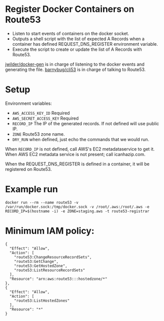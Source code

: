 Register Docker Containers on Route53
==============================

* Listen to start events of containers on the docker socket.
* Outputs a shell script with the list of expected A Records when a container has defined REQUEST_DNS_REGISTER environment variable.
* Execute the script to create or update the list of A Records with Route53.

[jwilder/docker-gen](https://github.com/jwilder/docker-gen) is in charge of listening to the docker events and generating the file.
[barnybug/cli53](https://github.com/barnybug/cli53) is in charge of talking to Route53.

Setup
=====

Environment variables:

* `AWS_ACCESS_KEY_ID` Required
* `AWS_SECRET_ACCESS_KEY` Required
* `RECORD_IP` The IP of the generated records. If not defined will use public IP.
* `ZONE` Route53 zone name.
* `DRY_RUN` when defined, just echo the commands that we would run.

When `RECORD_IP` is not defined, call AWS's EC2 metadataservice to get it.
When AWS EC2 metadata service is not present; call icanhazip.com.

When the REQUEST_DNS_REGISTER is defined in a container, it will be registered on Route53.

Example run
===========
```
docker run --rm --name route53 -v /var/run/docker.sock:/tmp/docker.sock -v /root/.aws:/root/.aws -e RECORD_IP=$(hostname -i) -e ZONE=staging.aws -t route53-registrar
```

Minimum IAM policy:
===================
```
{
  "Effect": "Allow",
  "Action": [
    "route53:ChangeResourceRecordSets",
    "route53:GetChange",
    "route53:GetHostedZone",
    "route53:ListResourceRecordSets"
  ],
  "Resource": "arn:aws:route53:::hostedzone/*"
},
{
  "Effect": "Allow",
  "Action": [
    "route53:ListHostedZones"
  ],
  "Resource": "*"
}
```

